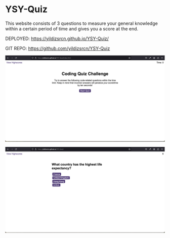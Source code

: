 # YSY-Quiz

This website consists of 3 questions to measure your general knowledge within a certain period of time and gives you a score at the end.

DEPLOYED: https://yildizsrcn.github.io/YSY-Quiz/

GIT REPO: https://github.com/yildizsrcn/YSY-Quiz


![Alt text](<Screenshot 2024-01-31 at 19.00.41.png>)

![Alt text](<Screenshot 2024-01-31 at 19.09.26.png>)